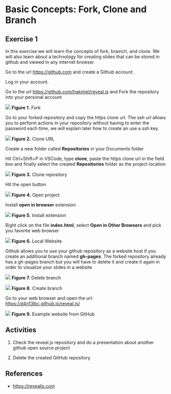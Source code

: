 # Basic Concepts: Fork, Clone and Branch

## Exercise 1

In this exercise we will learn the concepts
of fork, bramch, and clone. We will also learn about a technology for creating slides that can be stored in github and viewed in any internet browser.

Go to the url https://github.com and create a Github account.

Log in your account.

Go to the url https://github.com/hakimel/reveal.js and Fork the repository into your personal account

![][1]
**Figure 1.** Fork

Go to your forked repository and copy the https clone url. The ssh url allows you to perform actions in your repository without having to enter the password each time, we will explain later how to create an use a ssh key.

![][2]
**Figure 2.** Clone URL

Create a new folder called **Repositories** in your Documents folder

Hit Ctrl+Shift+P in VSCode, type **clone**, paste the https clone url in the field box and finally select the created **Repositories** folder as the project location

![][3]
**Figure 3.** Clone repository

Hit the open button

![][4]
**Figure 4.** Open project

Install **open in browser** extension

![][5]
**Figure 5.** Install extension

Right click on the file **index.html**, select **Open in Other Browsers** and pick you favorite web browser

![][6]
**Figure 6.** Local Website

Github allows you to use your github repository as a website host if you create an additional branch named **gh-pages**. The forked repository already has a gh-pages branch but you will have to delete it and create it again in order to visualize your slides in a website

![][7]
**Figure 7.** Delete branch

![][8]
**Figure 8.** Create branch

Go to your web browser and open the url: 
https://d4n13lbc.github.io/reveal.js/

![][9]
**Figure 9.** Example website from GitHub

##  Activities
1. Check the reveal.js repository and do a presentation about another github open source project

1. Delete the created GitHub repository

## References
* https://revealjs.com

[1]: images/1_fork_highlighted.png
[2]: images/2_clone_url_highlighted.png
[3]: images/3_clone_repository.png
[4]: images/4_open_project.png
[5]: images/5_install_extension.png
[6]: images/6_local_website.png
[7]: images/7_delete_branch_highlighted.png
[8]: images/8_create_branch_highlighted.png
[9]: images/9_example_website.png